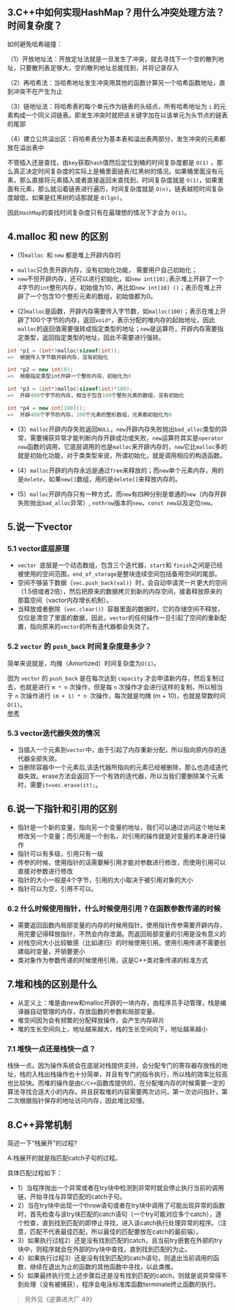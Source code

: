 
## 3.C++中如何实现HashMap？用什么冲突处理方法？时间复杂度？

如何避免哈希碰撞：

（1）开放地址法：开放定址法就是一旦发生了冲突，就去寻找下一个空的散列地址，只要散列表足够大，空的散列地址总能找到，并将记录存入

（2）再哈希法：当哈希地址发生冲突用其他的函数计算另一个哈希函数地址，直到冲突不在产生为止

（3）链地址法：将哈希表的每个单元作为链表的头结点，所有哈希地址为 `i` 的元素构成一个同义词链表。即发生冲突时就把该关键字加在以该单元为头节点的链表的尾部

（4）建立公共溢出区：将哈希表分为基本表和溢出表两部分，发生冲突的元素都放在溢出表中

不管插入还是查找，由`key`获取`hash`值然后定位到桶的时间复杂度都是 `O(1)` ，那么真正决定时间复杂度的实际上是桶里面链表/红黑树的情况。如果桶里面没有元素，那么直接将元素插入或者直接返回未查找到，时间复杂度就是 `O(1)`，如果里面有元素，那么就沿着链表进行遍历，时间复杂度就是 `O(n)`，链表越短时间复杂度越低，如果是红黑树的话那就是 `O(lgn)`。

因此`HashMap`的查找时间复杂度只有在最理想的情况下才会为 `O(1)`。

## 4.malloc 和 new 的区别

- (1)`malloc `和 `new` 都是堆上开辟内存的		
 * `malloc`只负责开辟内存，没有初始化功能， 需要用户自己初始化；
 * `new`不但开辟内存，还可以进行初始化，如`new int[10];`表示堆上开辟了一个4字节的`int`整形内存，初始值为10，再比如`new int[10] ()`；表示在堆上开辟了一个包含10个整形元素的数组，初始值都为0。

- (2)`malloc`是函数，开辟内存需要传入字节数，如`malloc(100)`；表示在堆上开辟了100个字节的内存，返回`void*`，表示分配的堆内存的起始地址，因此`malloc`的返回值需要强转成指定类型的地址；`new`是运算符，开辟内存需要指定类型，返回指定类型的地址，因此不需要进行强转。

```cpp
int *p1 = (int*)malloc(sizeof(int));   
=>  根据传入字节数开辟内存，没有初始化

int *p2 = new int(0); 
=>  根据指定类型int开辟一个整形内存，初始化为0

int *p3 = (int*)malloc(sizeof(int)*100);  
=>  开辟400个字节的内存，相当于包含100个整形元素的数组，没有初始化

int *p4 = new int[100]();  
=>  开辟400个字节的内存，100个元素的整形数组，元素都初始化为0  
```

- (3）`malloc`开辟内存失败返回`NULL`，`new`开辟内存失败抛出`bad_alloc`类型的异常，需要捕获异常才能判断内存开辟成功或失败，`new`运算符其实是`operator new`函数的调用，它底层调用的也是`malloc`来开辟内存的，`new`它比`malloc`多的就是初始化功能，对于类类型来说，所谓初始化，就是调用相应的构造函数。

- (4）`malloc`开辟的内存永远是通过`free`来释放的；而`new`单个元素内存，用的是`delete`，如果`new[]`数组，用的是`delete[]`来释放内存的。

- (5）`malloc`开辟内存只有一种方式，而`new`有四种分别是普通的`new`（内存开辟失败抛出`bad_alloc`异常）, `nothrow`版本的`new`，`const new`以及定位`new`。

## 5.说一下vector

### 5.1 vector底层原理

- `vector `底层是一个动态数组，包含三个迭代器，`start`和 `finish`之间是已经被使用的空间范围，`end_of_storage`是整块连续空间包括备用空间的尾部。
- 空间不够装下数据（`vec.push_back(val)`）时，会自动申请灵一片更大的空间（1.5倍或者2倍），然后把原来的数据拷贝到新的内存空间，接着释放原来的那篇空间（vactor内存增长机制）。
- 当释放或者删除（`vec.clear()`）容器里面的数据时，它的存储空间不释放，仅仅是清空了里面的数据，因此，`vector`的任何操作一旦引起了空间的重新配置，指向原来的`vector`的所有迭代器都会失效了。

### 5.2 `vector` 的 `push_back` 时间复杂度是多少？

简单来说就是，均摊（Amortized）时间复杂度为`O(1)`。

因为 `vector` 的 `push_back` 是在每次达到 `capacity` 才会申请新内存，然后复制过去，也就是进行 `m * n` 次操作，但是每 `n` 次操作才会进行这样的复制，所以相当于 `n` 次操作进行 `(m + 1) * n `次操作，每次就是均摊 (m + 10)，也就是常数时间 `O(1)`。		
 [参考](https://blog.csdn.net/bob__yuan/article/details/102632924)

### 5.3 vector迭代器失效的情况

- 当插入一个元素到`vector`中，由于引起了内存重新分配，所以指向原内存的迭代器全部失效。
- 当删除容器中一个元素后,该迭代器所指向的元素已经被删除，那么也造成迭代器失效。erase方法会返回下一个有效的迭代器，所以当我们要删除某个元素时，需要`it=vec.erase(it);`。

## 6.说一下指针和引用的区别

* 指针是一个新的变量，指向另一个变量的地址，我们可以通过访问这个地址来修改另一个变量；而引用是一个别名，对引用的操作就是对变量的本身进行操作
* 指针可以有多级，引用只有一级
* 传参的时候，使用指针的话需要解引用才能对参数进行修改，而使用引用可以直接对参数进行修改
* 指针的大小一般是4个字节，引用的大小取决于被引用对象的大小
* 指针可以为空，引用不可以。

### 6.2 什么时候使用指针，什么时候使用引用？在函数参数传递的时候
* 需要返回函数内局部变量的内存的时候用指针。使用指针传参需要开辟内存，用完要记得释放指针，不然会内存泄漏。而返回局部变量的引用是没有意义的
* 对栈空间大小比较敏感（比如递归）的时候使用引用。使用引用传递不需要创建临时变量，开销要更小
* 类对象作为参数传递的时候使用引用，这是C++类对象传递的标准方式

## 7.堆和栈的区别是什么

* 从定义上：堆是由new和malloc开辟的一块内存，由程序员手动管理，栈是编译器自动管理的内存，存放函数的参数和局部变量。
* 堆空间因为会有频繁的分配释放操作，会产生内存碎片
* 堆的生长空间向上，地址越来越大，栈的生长空间向下，地址越来越小

### 7.1 堆快一点还是栈快一点？

栈快一点。因为操作系统会在底层对栈提供支持，会分配专门的寄存器存放栈的地址，栈的入栈出栈操作也十分简单，并且有专门的指令执行，所以栈的效率比较高也比较快。而堆的操作是由`C/C++`函数库提供的，在分配堆内存的时候需要一定的算法寻找合适大小的内存。并且获取堆的内容需要两次访问，第一次访问指针，第二次根据指针保存的地址访问内存，因此堆比较慢。

## 8.C++异常机制

简述一下“栈展开”的过程?

A:栈展开的就是指匹配catch子句的过程。

具体匹配过程如下：

- 1）当程序抛出一个异常或者在try块中检测到异常时就会停止执行当前的调用链，开始寻找与异常匹配的catch子句。
- 2）当在try块中出现一个throw语句或者在try块中调用了可能出现异常的函数时，首先检查与该try块匹配的catch语句（一个try可能对应多个catch），逐个检查，直到找到匹配的即停止寻找，进入该catch执行处理异常的程序。（注意，匹配不代表最佳匹配，所以最佳的匹配要放在catch的最前端）。
- 3）如果执行过程2）还是没有找到匹配的catch，且当前try嵌套在外部的try块中，则程序就会在外部的try块中查找，直到找到匹配的为止。
- 4）如果执行过程3）还是没有找到匹配的catch语句，则退出当前调用的函数，继续在退出为止的函数的其他函数中寻找，以此类推。
- 5）如果最终执行完上述步骤后还是没有找到匹配的catch，则就是说异常得不到处理（没有被捕获），程序会电泳标准库函数terminate终止函数的执行。

> 另外见《逆袭进大厂 49》